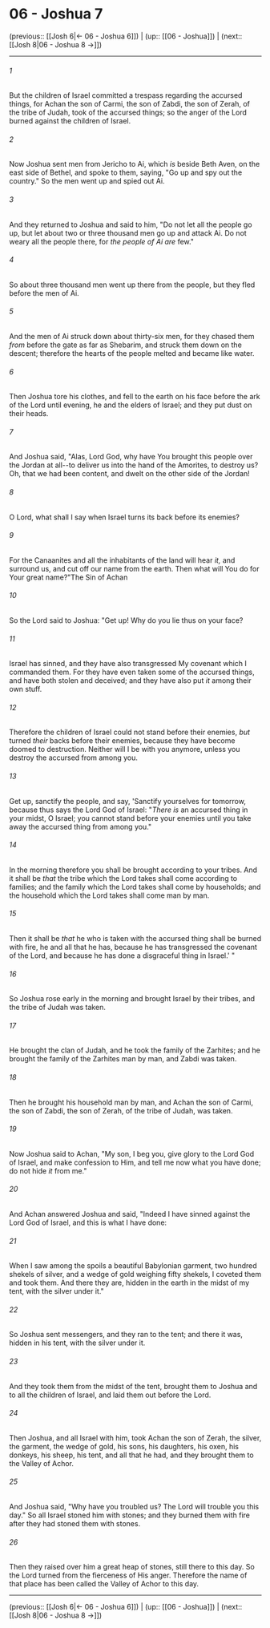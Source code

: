 # 06 - Joshua 7

(previous:: [[Josh 6|← 06 - Joshua 6]]) | (up:: [[06 - Joshua]]) | (next:: [[Josh 8|06 - Joshua 8 →]])

***


###### 1 
But the children of Israel committed a trespass regarding the accursed things, for Achan the son of Carmi, the son of Zabdi, the son of Zerah, of the tribe of Judah, took of the accursed things; so the anger of the Lord burned against the children of Israel. 

###### 2 
Now Joshua sent men from Jericho to Ai, which _is_ beside Beth Aven, on the east side of Bethel, and spoke to them, saying, "Go up and spy out the country." So the men went up and spied out Ai. 

###### 3 
And they returned to Joshua and said to him, "Do not let all the people go up, but let about two or three thousand men go up and attack Ai. Do not weary all the people there, for _the people of Ai are_ few." 

###### 4 
So about three thousand men went up there from the people, but they fled before the men of Ai. 

###### 5 
And the men of Ai struck down about thirty-six men, for they chased them _from_ before the gate as far as Shebarim, and struck them down on the descent; therefore the hearts of the people melted and became like water. 

###### 6 
Then Joshua tore his clothes, and fell to the earth on his face before the ark of the Lord until evening, he and the elders of Israel; and they put dust on their heads. 

###### 7 
And Joshua said, "Alas, Lord God, why have You brought this people over the Jordan at all--to deliver us into the hand of the Amorites, to destroy us? Oh, that we had been content, and dwelt on the other side of the Jordan! 

###### 8 
O Lord, what shall I say when Israel turns its back before its enemies? 

###### 9 
For the Canaanites and all the inhabitants of the land will hear _it,_ and surround us, and cut off our name from the earth. Then what will You do for Your great name?"The Sin of Achan 

###### 10 
So the Lord said to Joshua: "Get up! Why do you lie thus on your face? 

###### 11 
Israel has sinned, and they have also transgressed My covenant which I commanded them. For they have even taken some of the accursed things, and have both stolen and deceived; and they have also put _it_ among their own stuff. 

###### 12 
Therefore the children of Israel could not stand before their enemies, _but_ turned _their_ backs before their enemies, because they have become doomed to destruction. Neither will I be with you anymore, unless you destroy the accursed from among you. 

###### 13 
Get up, sanctify the people, and say, 'Sanctify yourselves for tomorrow, because thus says the Lord God of Israel: "_There is_ an accursed thing in your midst, O Israel; you cannot stand before your enemies until you take away the accursed thing from among you." 

###### 14 
In the morning therefore you shall be brought according to your tribes. And it shall be _that_ the tribe which the Lord takes shall come according to families; and the family which the Lord takes shall come by households; and the household which the Lord takes shall come man by man. 

###### 15 
Then it shall be _that_ he who is taken with the accursed thing shall be burned with fire, he and all that he has, because he has transgressed the covenant of the Lord, and because he has done a disgraceful thing in Israel.' " 

###### 16 
So Joshua rose early in the morning and brought Israel by their tribes, and the tribe of Judah was taken. 

###### 17 
He brought the clan of Judah, and he took the family of the Zarhites; and he brought the family of the Zarhites man by man, and Zabdi was taken. 

###### 18 
Then he brought his household man by man, and Achan the son of Carmi, the son of Zabdi, the son of Zerah, of the tribe of Judah, was taken. 

###### 19 
Now Joshua said to Achan, "My son, I beg you, give glory to the Lord God of Israel, and make confession to Him, and tell me now what you have done; do not hide _it_ from me." 

###### 20 
And Achan answered Joshua and said, "Indeed I have sinned against the Lord God of Israel, and this is what I have done: 

###### 21 
When I saw among the spoils a beautiful Babylonian garment, two hundred shekels of silver, and a wedge of gold weighing fifty shekels, I coveted them and took them. And there they are, hidden in the earth in the midst of my tent, with the silver under it." 

###### 22 
So Joshua sent messengers, and they ran to the tent; and there it was, hidden in his tent, with the silver under it. 

###### 23 
And they took them from the midst of the tent, brought them to Joshua and to all the children of Israel, and laid them out before the Lord. 

###### 24 
Then Joshua, and all Israel with him, took Achan the son of Zerah, the silver, the garment, the wedge of gold, his sons, his daughters, his oxen, his donkeys, his sheep, his tent, and all that he had, and they brought them to the Valley of Achor. 

###### 25 
And Joshua said, "Why have you troubled us? The Lord will trouble you this day." So all Israel stoned him with stones; and they burned them with fire after they had stoned them with stones. 

###### 26 
Then they raised over him a great heap of stones, still there to this day. So the Lord turned from the fierceness of His anger. Therefore the name of that place has been called the Valley of Achor to this day.

***

(previous:: [[Josh 6|← 06 - Joshua 6]]) | (up:: [[06 - Joshua]]) | (next:: [[Josh 8|06 - Joshua 8 →]])
